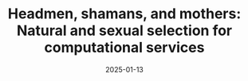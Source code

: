 ---
title: "Headmen, shamans, and mothers: Natural and sexual selection for computational services "
collection: publications
permalink: /publication/2025_hagen_et_al
excerpt: <blockquote>...our theory proposes that when there were asymmetries in information or computational resources, many of the diverse cognitive adaptations that evolved to benefit the individual could have been deployed as computational services to benefit others in exchange for various payments, thereby helping subsidize the large fixed energetic cost of maintaining the brain. Such services might help explain the emergence of leaders and shamans, key social roles in hunter-gatherer societies.</blockquote>
date: 2025-01-13
venue: 'Evolution and Human Behavior'
paperurl: '/files/hagen_et_al_2025.pdf'
link: 'https://doi.org/10.1016/j.evolhumbehav.2024.106651'
citation: 'Hagen, Edward, <b>Zachary H. Garfield</b>, Aaron D. Lightner (2025), &quot;Headmen, shamans, and mothers: Natural and sexual selection for computational services&quot; <i>Evolution and Human Behavior</i>'
---
